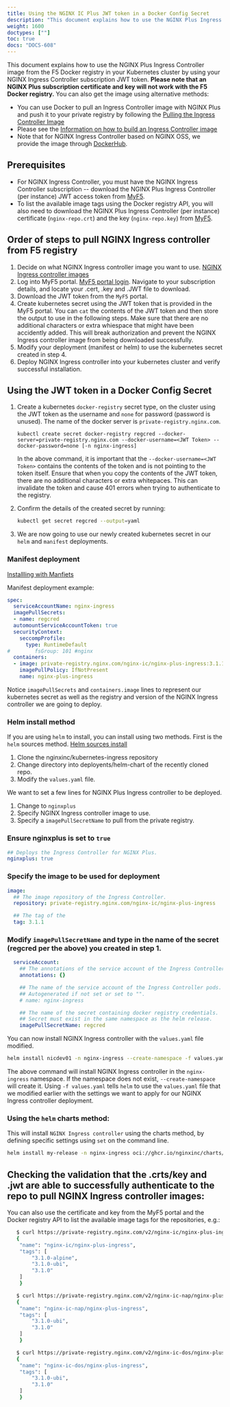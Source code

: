 ```yaml
---
title: Using the NGINX IC Plus JWT token in a Docker Config Secret
description: "This document explains how to use the NGINX Plus Ingress Controller image from the F5 Docker registry in your Kubernetes cluster by using your NGINX Ingress Controller subscription JWT token."
weight: 1600
doctypes: [""]
toc: true
docs: "DOCS-608"
---
```


This document explains how to use the NGINX Plus Ingress Controller image from the F5 Docker registry in your Kubernetes cluster by using your NGINX Ingress Controller subscription JWT token. **Please note that an NGINX Plus subscription certificate and key will not work with the F5 Docker registry.** You can also get the image using alternative methods:

* You can use Docker to pull an Ingress Controller image with NGINX Plus and push it to your private registry by following the [Pulling the Ingress Controller Image](https://docs.nginx.com/nginx-ingress-controller/installation/pulling-ingress-controller-image/)    
* Please see the [Information on how to build an Ingress Controller image](https://docs.nginx.com/nginx-ingress-controller/installation/building-ingress-controller-image/)
* Note that for NGINX Ingress Controller based on NGINX OSS, we provide the image through [DockerHub](https://hub.docker.com/r/nginx/nginx-ingress/).

## Prerequisites

* For NGINX Ingress Controller, you must have the NGINX Ingress Controller subscription -- download the NGINX Plus Ingress Controller (per instance) JWT access token from [MyF5](https://my.f5.com).
* To list the available image tags using the Docker registry API, you will also need to download the NGINX Plus Ingress Controller (per instance) certificate (`nginx-repo.crt`) and the key (`nginx-repo.key`) from [MyF5](https://my.f5.com).

## Order of steps to pull NGINX Ingress controller from F5  registry

1. Decide on what NGINX Ingress controller image you want to use. [NGINX Ingress controller images](https://docs.nginx.com/nginx-ingress-controller/technical-specifications/#images-with-nginx-plus "Available NGINX Ingress controller images")
2. Log into MyF5 portal. [MyF5 portal login](https://myf5.com/ "MyF5 portal login"). Navigate to your subscription details, and locate your .cert, .key and .JWT file to download.
3. Download the JWT token from the `MyF5` portal.
4. Create kubernetes secret using the JWT token that is provided in the MyF5 portal.
   You can `cat` the contents of the JWT token and then store the output to use in the following steps. Make sure that there are no additional characters or extra whiespace that might have been accidently added. This will break authorization and prevent the NGINX Ingress controller image from being downloaded successfully.
5. Modify your deployment (manifest or helm) to use the kubernetes secret created in step 4.
6. Deploy NGINX Ingress controller into your kubernetes cluster and verify successful installation.


## Using the JWT token in a Docker Config Secret

1. Create a kubernetes `docker-registry` secret type, on the cluster using the JWT token as the username and `none` for password (password is unused).  The name of the docker server is `private-registry.nginx.com`.

	```
    kubectl create secret docker-registry regcred --docker-server=private-registry.nginx.com --docker-username=<JWT Token> --docker-password=none [-n nginx-ingress]
    ```
   In the above command, it is important that the `--docker-username=<JWT Token>` contains the contents of the token and is not pointing to the token itself. Ensure that when you copy the contents of the JWT token, there are no additional characters or extra whitepaces. This can invalidate the token and cause 401 errors when trying to authenticate to the registry.

2. Confirm the details of the created secret by running:

	```bash
    kubectl get secret regcred --output=yaml
    ```

3. We are now going to use our newly created kubernetes secret in our `helm` and `manifest` deployments.


### Manifest deployment

[Installling with Manfiets](https://docs.nginx.com/nginx-ingress-controller/installation/installation-with-manifests/)

Manifest deployment example:

```yaml
spec:
  serviceAccountName: nginx-ingress
  imagePullSecrets:
  - name: regcred
  automountServiceAccountToken: true
  securityContext:
    seccompProfile:
      type: RuntimeDefault
#        fsGroup: 101 #nginx
  containers:
  - image: private-registry.nginx.com/nginx-ic/nginx-plus-ingress:3.1.1
    imagePullPolicy: IfNotPresent
    name: nginx-plus-ingress
```

Notice `imagePullSecrets` and `containers.image` lines to represent our kubernetes secret as well as the registry and version of the NGINX Ingress controller we are going to deploy.

### Helm install method

If you are using `helm` to install, you can install using two methods. First is the `helm` sources method. [Helm sources install](https://docs.nginx.com/nginx-ingress-controller/installation/installation-with-helm/#managing-the-chart-via-sources "helm source install")

1. Clone the nginxinc/kubernetes-ingress repository
2. Change directory into deployents/helm-chart of the recently cloned repo.
3. Modify the `values.yaml` file.

We want to set a few lines for NGINX Plus Ingress controller to be deployed.

1. Change to `nginxplus`
2. Specify NGINX Ingress controller image to use.
3. Specify a `imagePullSecretName` to pull from the private registry.


### Ensure nginxplus is set to `true`
```yaml
## Deploys the Ingress Controller for NGINX Plus.
nginxplus: true
```

### Specify the image to be used for deployment

```yaml
image:
  ## The image repository of the Ingress Controller.
  repository: private-registry.nginx.com/nginx-ic/nginx-plus-ingress

  ## The tag of the
  tag: 3.1.1
```

### Modify `imagePullSecretName` and type in the name of the secret (regcred per the above) you created in step 1.

```yaml
  serviceAccount:
    ## The annotations of the service account of the Ingress Controller pods.
    annotations: {}

    ## The name of the service account of the Ingress Controller pods. Used for RBAC.
    ## Autogenerated if not set or set to "".
    # name: nginx-ingress

    ## The name of the secret containing docker registry credentials.
    ## Secret must exist in the same namespace as the helm release.
    imagePullSecretName: regcred
```

You can now install NGINX Ingress controller with the `values.yaml` file modified.

```bash
helm install nicdev01 -n nginx-ingress --create-namespace -f values.yaml .
```

The above command will install NGINX Ingress controller in the `nginx-ingress` namespace. If the namespace does not exist, `--create-namespace` will create it. Using `-f values.yaml` tells `helm` to use the `values.yaml` file that we modified earlier with the settings we want to apply for our NGINX Ingress controller deployment.

### Using the `helm` charts method:

This will install `NGINX Ingress controller` using the charts method, by defining specific settings using `set` on the command line.

```bash
helm install my-release -n nginx-ingress oci://ghcr.io/nginxinc/charts/nginx-ingress --version 0.17.1 --set controller.image.repository=private-registry.nginx.com/nginx-ic/nginx-plus-ingress --set controller.image.tag=3.1.1 --set controller.nginxplus=true --set controller.serviceAccount.imagePullSecretName=regcred
```



## Checking the validation that the .crts/key and .jwt are able to successfully authenticate to the repo to pull NGINX Ingress controller images:

You can also use the certificate and key from the MyF5 portal and the Docker registry API to list the available image tags for the repositories, e.g.:

```bash
   $ curl https://private-registry.nginx.com/v2/nginx-ic/nginx-plus-ingress/tags/list --key <path-to-client.key> --cert <path-to-client.cert> | jq
   {
    "name": "nginx-ic/nginx-plus-ingress",
    "tags": [
        "3.1.0-alpine",
        "3.1.0-ubi",
        "3.1.0"
    ]
    }

   $ curl https://private-registry.nginx.com/v2/nginx-ic-nap/nginx-plus-ingress/tags/list --key <path-to-client.key> --cert <path-to-client.cert> | jq
   {
    "name": "nginx-ic-nap/nginx-plus-ingress",
    "tags": [
        "3.1.0-ubi",
        "3.1.0"
    ]
    }

   $ curl https://private-registry.nginx.com/v2/nginx-ic-dos/nginx-plus-ingress/tags/list --key <path-to-client.key> --cert <path-to-client.cert> | jq
   {
    "name": "nginx-ic-dos/nginx-plus-ingress",
    "tags": [
        "3.1.0-ubi",
        "3.1.0"
    ]
    }
```
